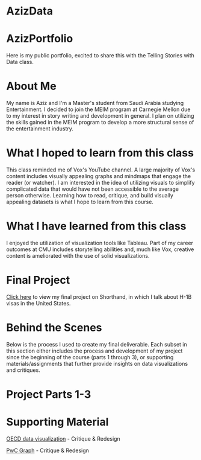 # AzizData
# AzizPortfolio
Here is my public portfolio, excited to share this with the Telling Stories with Data class.

# About Me
My name is Aziz and I'm a Master's student from Saudi Arabia studying Entertainment. I decided to join the MEIM program at Carnegie Mellon due to my interest in story writing and development in general. I plan on utilizing the skills gained in the MEIM program to develop a more structural sense of the entertainment industry. 

# What I hoped to learn from this class
This class reminded me of Vox's YouTube channel. A large majority of Vox's content includes visually appealing graphs and mindmaps that engage the reader (or watcher). I am interested in the idea of utilizing visuals to simplify complicated data that would have not been accessible to the average person otherwise. Learning how to read, critique, and build visually appealing datasets is what I hope to learn from this course.

# What I have learned from this class
I enjoyed the utilization of visualization tools like Tableau. Part of my career outcomes at CMU includes storytelling abilities and, much like Vox, creative content is ameliorated with the use of solid visualizations. 

# Final Project
[Click here](https://carnegiemellon.shorthandstories.com/azizangari/index.html) to view my final project on Shorthand, in which I talk about H-1B visas in the United States.

# Behind the Scenes 
Below is the process I used to create my final deliverable. Each subset in this section either includes the process and development of my project since the beginning of the course (parts 1 through 3), or supporting materials/assignments that further provide insights on data visualizations and critiques.

# Project Parts 1-3



# Supporting Material

[OECD data visualization](https://azizaangari.github.io/AzizData/datavis2) - Critique & Redesign

[PwC Graph](https://argaamplus.s3.amazonaws.com/664c5b42-f612-4227-91b7-398bfe847e4a.pdf) - Critique & Redesign
